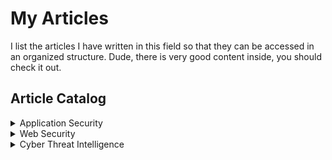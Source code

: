 
# My Articles

I list the articles I have written in this field so that they can be accessed in an organized structure. Dude, there is very good content inside, you should check it out.

## Article Catalog

<details>
  <summary>Application Security</summary>

  1. TR | Session Puzzling
     * [https://medium.com/@rades0x/session-puzzling-e06c374a91c1](https://medium.com/@rades0x/session-puzzling-e06c374a91c1)
  2. TR | Mass Assignment (Toplu Atama)
     * [https://medium.com/@rades0x/mass-assignment-toplu-atama-bdda4857702a](https://medium.com/@rades0x/mass-assignment-toplu-atama-bdda4857702a)
  3. TR | Unsafe Reflection (Güvensiz Yansıma)
     * [https://medium.com/@rades0x/unsafe-reflection-g%C3%BCvensiz-yans%C4%B1ma-7ee5f265b994](https://medium.com/@rades0x/unsafe-reflection-g%C3%BCvensiz-yans%C4%B1ma-7ee5f265b994)
  4. TR | Trust Boundary Violation(Güven Sınırı İhlali)
     * [https://medium.com/@rades0x/trust-boundary-violation-g%C3%BCven-s%C4%B1n%C4%B1r%C4%B1-i%CC%87hlali-70a714bb2503](https://medium.com/@rades0x/trust-boundary-violation-g%C3%BCven-s%C4%B1n%C4%B1r%C4%B1-i%CC%87hlali-70a714bb2503)
  5. TR | Race Condition (Yarış Durumu / Yarış Tehlikesi)
     * [https://medium.com/@rades0x/yar%C4%B1%C5%9F-durumu-yar%C4%B1%C5%9F-durumu-yar%C4%B1%C5%9F-tehlikesi-6ed961cc7918](https://medium.com/@rades0x/yar%C4%B1%C5%9F-durumu-yar%C4%B1%C5%9F-durumu-yar%C4%B1%C5%9F-tehlikesi-6ed961cc7918)
</details>

<details>
  <summary>Web Security</summary>

  1. TR | WordPress Kullanıcıları Listelemenin Altı Yolu
     * [https://medium.com/@rades0x/wordpress-kullan%C4%B1c%C4%B1lar%C4%B1-s%C4%B1ralaman%C4%B1n-alt%C4%B1-yolu-a0455ae8f0ab](https://medium.com/@rades0x/wordpress-kullan%C4%B1c%C4%B1lar%C4%B1-s%C4%B1ralaman%C4%B1n-alt%C4%B1-yolu-a0455ae8f0ab)
</details>

<details>
  <summary>Cyber Threat Intelligence</summary>

  1. TR | Siber Aklama ile Mücadele
     * [https://medium.com/@rades0x/siber-aklama-ile-m%C3%BCcadele-f712f7a3535d](https://medium.com/@rades0x/siber-aklama-ile-m%C3%BCcadele-f712f7a3535d)
</details>

